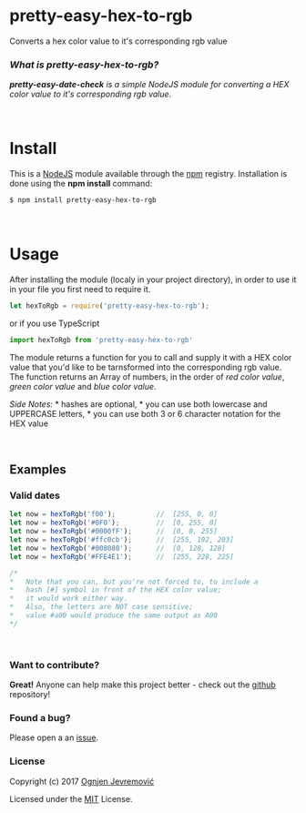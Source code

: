 # pretty-easy-hex-to-rgb
Converts a hex color value to it's corresponding rgb value 

### *What is pretty-easy-hex-to-rgb?*
***pretty-easy-date-check*** *is a simple NodeJS module for converting a HEX color value to it's corresponding rgb value*.

&nbsp;

# Install
This is a [NodeJS](http://www.node.js) module available through the [npm](http://npmjs.org) registry. Installation is done using the **npm install** command:
```sh
$ npm install pretty-easy-hex-to-rgb
```

&nbsp;

# Usage
After installing the module (localy in your project directory), in order to use it in your file you first need to require it.
```javascript
let hexToRgb = require('pretty-easy-hex-to-rgb');
```

or if you use TypeScript
```typescript
import hexToRgb from 'pretty-easy-hex-to-rgb'
```

The module returns a function for you to call and supply it with a HEX color value that you'd like to be tarnsformed into the corresponding rgb value.
The function returns an Array of numbers, in the order of *red color value*, *green color value* and *blue color value*.

*Side Notes:*
    * hashes are optional,
    * you can use both lowercase and UPPERCASE letters,
    * you can use both 3 or 6 character notation for the HEX value

&nbsp;

## Examples

### Valid dates
```javascript
let now = hexToRgb('f00');          //  [255, 0, 0]
let now = hexToRgb('#0F0');         //  [0, 255, 0]
let now = hexToRgb('#0000fF');      //  [0, 0, 255]
let now = hexToRgb('#ffc0cb');      //  [255, 192, 203]
let now = hexToRgb('#008080');      //  [0, 128, 128]
let now = hexToRgb('#FFE4E1');      //  [255, 228, 225]

/*
*   Note that you can, but you're not forced to, to include a 
*   hash [#] symbol in front of the HEX color value;
*   it would work either way.
*   Also, the letters are NOT case sensitive;
*   value #a00 would produce the same output as A00
*/
```

&nbsp;

### Want to contribute?
**Great!**
Anyone can help make this project better - check out the [github](https://github.com/ognjenjevremovic/pretty-easy-hex-to-rgb) repository!

### Found a bug?
Please open a an [issue](https://github.com/ognjenjevremovic/pretty-easy-hex-to-rgb/issues).

### License
Copyright (c) 2017 [Ognjen Jevremović](https://github.com/ognjenjevremovic)

Licensed under the [MIT](https://github.com/ognjenjevremovic/pretty-easy-hex-to-rgb/blob/master/LICENSE) License.